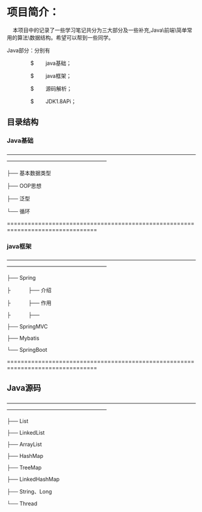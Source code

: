 # 项目简介：
<p>&nbsp;&nbsp;&nbsp;&nbsp;本项目中的记录了一些学习笔记共分为三大部分及一些补充,Java\前端\简单常用的算法\数据结构。希望可以帮到一些同学。
</p>
<p>
Java部分：分别有
</p>
<p>&nbsp;&nbsp;&nbsp;&nbsp;&nbsp;&nbsp;&nbsp;&nbsp;&nbsp;&nbsp;&nbsp;&nbsp;&nbsp;&nbsp;&nbsp;&nbsp;$&nbsp;&nbsp;&nbsp;&nbsp;&nbsp;&nbsp;&nbsp;&nbsp;java基础；</p>
<p>&nbsp;&nbsp;&nbsp;&nbsp;&nbsp;&nbsp;&nbsp;&nbsp;&nbsp;&nbsp;&nbsp;&nbsp;&nbsp;&nbsp;&nbsp;&nbsp;$&nbsp;&nbsp;&nbsp;&nbsp;&nbsp;&nbsp;&nbsp;&nbsp;java框架；</p>
<p>&nbsp;&nbsp;&nbsp;&nbsp;&nbsp;&nbsp;&nbsp;&nbsp;&nbsp;&nbsp;&nbsp;&nbsp;&nbsp;&nbsp;&nbsp;&nbsp;$&nbsp;&nbsp;&nbsp;&nbsp;&nbsp;&nbsp;&nbsp;&nbsp;源码解析；</p>
<p>&nbsp;&nbsp;&nbsp;&nbsp;&nbsp;&nbsp;&nbsp;&nbsp;&nbsp;&nbsp;&nbsp;&nbsp;&nbsp;&nbsp;&nbsp;&nbsp;$&nbsp;&nbsp;&nbsp;&nbsp;&nbsp;&nbsp;&nbsp;&nbsp;JDK1.8APi；</p>

## 目录结构

### Java基础
<p>———————————————————————————————————————————————————————</p>
<p>├── 基本数据类型</p>
<p>├── OOP思想</p>
<p>├── 泛型</p>
<p>└── 循环</p>
<p>================================================================================</p>

### java框架
<p>———————————————————————————————————————————————————————</p>
<p>├── Spring</p>
<p>├&nbsp;&nbsp;&nbsp;&nbsp;&nbsp;&nbsp;&nbsp;&nbsp;&nbsp;&nbsp;&nbsp;&nbsp;├── 介绍</p>
<p>├&nbsp;&nbsp;&nbsp;&nbsp;&nbsp;&nbsp;&nbsp;&nbsp;&nbsp;&nbsp;&nbsp;&nbsp;├── 作用</p>
<p>├&nbsp;&nbsp;&nbsp;&nbsp;&nbsp;&nbsp;&nbsp;&nbsp;&nbsp;&nbsp;&nbsp;&nbsp;├── </p>
<p>├── SpringMVC</p>
<p>├── Mybatis</p>
<p>└── SpringBoot</p>
<p>================================================================================</p>

## Java源码
<p>———————————————————————————————————————————————————————</p>
<p>├── List</p>
<p>├── LinkedList</p>
<p>├── ArrayList</p>
<p>├── HashMap</p>
<p>├── TreeMap</p>
<p>├── LinkedHashMap</p>
<p>├── String、Long</p>
<p>└── Thread</p>